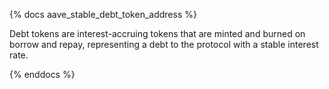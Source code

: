 {% docs aave_stable_debt_token_address %}

Debt tokens are interest-accruing tokens that are minted and burned on borrow and repay, representing a debt to the protocol with a stable interest rate.

{% enddocs %}